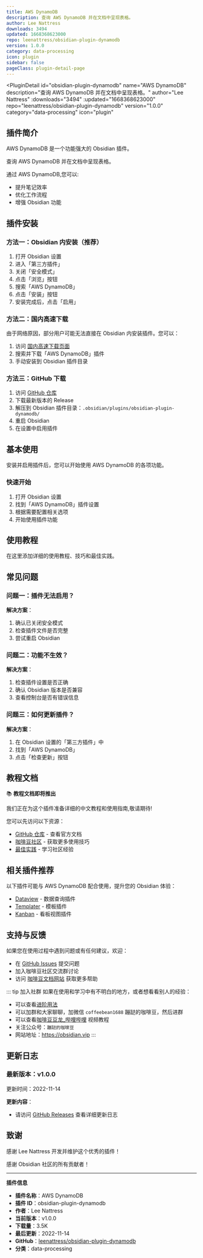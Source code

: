 ```yaml
---
title: AWS DynamoDB
description: 查询 AWS DynamoDB 并在文档中呈现表格。
author: Lee Nattress
downloads: 3494
updated: 1668368623000
repo: leenattress/obsidian-plugin-dynamodb
version: 1.0.0
category: data-processing
icon: plugin
sidebar: false
pageClass: plugin-detail-page
---
```


<PluginDetail
  id="obsidian-plugin-dynamodb"
  name="AWS DynamoDB"
  description="查询 AWS DynamoDB 并在文档中呈现表格。"
  author="Lee Nattress"
  :downloads="3494"
  :updated="1668368623000"
  repo="leenattress/obsidian-plugin-dynamodb"
  version="1.0.0"
  category="data-processing"
  icon="plugin"
>

<!-- AUTO_GENERATED_START -->
## 插件简介

AWS DynamoDB 是一个功能强大的 Obsidian 插件。

查询 AWS DynamoDB 并在文档中呈现表格。

通过 AWS DynamoDB,您可以:

- 提升笔记效率
- 优化工作流程
- 增强 Obsidian 功能

<!-- AUTO_GENERATED_END -->

<!-- AUTO_GENERATED_START -->
## 插件安装

### 方法一：Obsidian 内安装（推荐）

1. 打开 Obsidian 设置
2. 进入「第三方插件」
3. 关闭「安全模式」
4. 点击「浏览」按钮
5. 搜索「AWS DynamoDB」
6. 点击「安装」按钮
7. 安装完成后，点击「启用」

### 方法二：国内高速下载

由于网络原因，部分用户可能无法直接在 Obsidian 内安装插件。您可以：

1. 访问 [国内高速下载页面](/zh/documentation/obsidian-plugins-download.html)
2. 搜索并下载「AWS DynamoDB」插件
3. 手动安装到 Obsidian 插件目录

### 方法三：GitHub 下载

1. 访问 [GitHub 仓库](https://github.com/leenattress/obsidian-plugin-dynamodb)
2. 下载最新版本的 Release
3. 解压到 Obsidian 插件目录：`.obsidian/plugins/obsidian-plugin-dynamodb/`
4. 重启 Obsidian
5. 在设置中启用插件

## 基本使用

安装并启用插件后，您可以开始使用 AWS DynamoDB 的各项功能。

### 快速开始

1. 打开 Obsidian 设置
2. 找到「AWS DynamoDB」插件设置
3. 根据需要配置相关选项
4. 开始使用插件功能

<!-- AUTO_GENERATED_END -->

<!-- CUSTOM_CONTENT_START:tutorial -->
## 使用教程

在这里添加详细的使用教程、技巧和最佳实践。

<!-- CUSTOM_CONTENT_END:tutorial -->

<!-- SHARED_CONTENT_START -->
## 常见问题

### 问题一：插件无法启用？

**解决方案**：
1. 确认已关闭安全模式
2. 检查插件文件是否完整
3. 尝试重启 Obsidian

### 问题二：功能不生效？

**解决方案**：
1. 检查插件设置是否正确
2. 确认 Obsidian 版本是否兼容
3. 查看控制台是否有错误信息

### 问题三：如何更新插件？

**解决方案**：
1. 在 Obsidian 设置的「第三方插件」中
2. 找到「AWS DynamoDB」
3. 点击「检查更新」按钮

## 教程文档

📚 **教程文档即将推出**

我们正在为这个插件准备详细的中文教程和使用指南,敬请期待!

您可以先访问以下资源：
- [GitHub 仓库](https://github.com/leenattress/obsidian-plugin-dynamodb) - 查看官方文档
- [咖啡豆社区](/zh/bases/) - 获取更多使用技巧
- [最佳实践](/zh/best-practices/) - 学习社区经验

## 相关插件推荐

以下插件可能与 AWS DynamoDB 配合使用，提升您的 Obsidian 体验：

- [Dataview](/zh/plugins/dataview.html) - 数据查询插件
- [Templater](/zh/plugins/templater-obsidian.html) - 模板插件
- [Kanban](/zh/plugins/obsidian-kanban.html) - 看板视图插件

## 支持与反馈

如果您在使用过程中遇到问题或有任何建议，欢迎：

- 在 [GitHub Issues](https://github.com/leenattress/obsidian-plugin-dynamodb/issues) 提交问题
- 加入咖啡豆社区交流群讨论
- 访问 [咖啡豆文档网站](https://obsidian.vip) 获取更多帮助

::: tip 加入社群
如果在使用和学习中有不明白的地方，或者想看看别人的经验：
- 可以查看[进阶用法](/zh/advanced)
- 可以加群和大家聊聊，加微信 `coffeebean1688` 蹦跶的咖啡豆，然后进群
- 可以查看[咖啡豆豆龙_哔哩哔哩](https://space.bilibili.com/618777356) 视频教程
- 关注公众号：`蹦跶的咖啡豆`
- 网站地址：https://obsidian.vip
:::
<!-- SHARED_CONTENT_END -->

<!-- AUTO_GENERATED_START -->
## 更新日志

### 最新版本：v1.0.0

更新时间：2022-11-14

**更新内容**：
- 请访问 [GitHub Releases](https://github.com/leenattress/obsidian-plugin-dynamodb/releases) 查看详细更新日志

## 致谢

感谢 Lee Nattress 开发并维护这个优秀的插件！

感谢 Obsidian 社区的所有贡献者！

---

**插件信息**
- **插件名称**：AWS DynamoDB
- **插件 ID**：obsidian-plugin-dynamodb
- **作者**：Lee Nattress
- **当前版本**：v1.0.0
- **下载量**：3.5K
- **最后更新**：2022-11-14
- **GitHub**：[leenattress/obsidian-plugin-dynamodb](https://github.com/leenattress/obsidian-plugin-dynamodb)
- **分类**：data-processing
<!-- AUTO_GENERATED_END -->

</PluginDetail>

